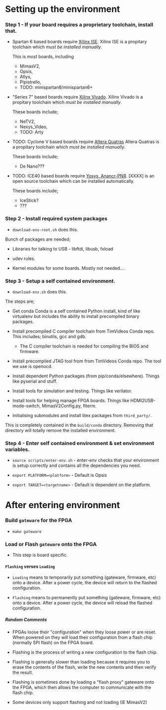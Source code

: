 

# Setting up the environment

### Step 1 - If your board requires a proprietary toolchain, install that.

  * Spartan 6 based boards require [Xilinx ISE](). 
    Xilinx ISE is a propitary toolchain which *must be installed manually*.

    This is *most* boards, including
     - MimasV2,
     - Opsis, 
     - Atlys,
     - Pipistrello,
     - TODO: minispartan6/minispartan6+

  * "Series 7" based boards require [Xilinx Vivado]().
    Xilinx Vivado is a propitary toolchain which *must be installed manually*.

    These boards include;
     - NeTV2,
     - Nexys_Video,
     - TODO: Arty

  * TODO: Cyclone V based boards require [Altera Quatras]()
    Altera Quatras is a propitary toolchain which *must be installed manually*.

    These boards include;
     - De Nano???

  * TODO: ICE40 based boards require [Yosys, Anancr-PNR]().
    [XXXX] is an open source toolchain which can be installed automatically.

    These boards include;
     - IceStick?
     - ???

### Step 2 - Install required system packages

 * `download-env-root.sh` does this.

 Bunch of packages are needed;
  * Libraries for talking to USB - libftdi, libusb, fxload
  
  * udev rules.

  * Kernel modules for some boards. Mostly not needed....

### Step 3 - Setup a self contained environment.

 * `download-env.sh` does this.

 The steps are;
  - Get conda
    Conda is a self contained Python install, kind of like virtualenv but
    includes the ability to install precompiled binary packages.

  - Install precompiled C compiler toolchain from TimVideos Conda repo. This
    includes; binutils, gcc and gdb.

     - The C compiler toolchain is needed for compiling the BIOS and firmware.

  - Install precompiled JTAG tool from from TimVideos Conda repo. The tool we
    use is openocd.

  - Install dependent Python packages (from pip/conda/elsewhere). Things like
    pyserial and stuff.

  - Install tools for simulation and testing. Things like verilator.

  - Install tools for helping manage FPGA boards. Things like
    HDMI2USB-mode-switch, MimasV2Config.py, flterm.

  - Initialising submodules and install litex packages from `third_party/`.

 This is completely contained in the `build/conda` directory. Removing that
 directory will totally remove the installed environment.

### Step 4 - Enter self contained environment & set environment variables.

 * `source scripts/enter-env.sh` - enter-env checks that your environment is
   setup correctly and contains all the dependencies you need.

 * `export PLATFORM=<platform>` - Default is Opsis
 * `export TARGET=<targetname>` - Default is dependent on the platform.

# After entering environment

### Build `gateware` for the FPGA

 * `make gateware`

### Load or Flash `gateware` onto the FPGA

 * This step is board specific.

#### `Flashing` verses `Loading`

 * `Loading` means to temporarily put something (gateware, firmware, etc) onto
   a device. After a power cycle, the device will return to the flashed
   configuration.

 * `Flashing` means to permanently  put something (gateware, firmware, etc)
   onto a device. After a power cycle, the device will reload the flashed
   configuration.

##### Random Comments

 * FPGAs loose their "configuration" when they loose power or are reset. When
   powered on they will load their configuration from a flash chip (normally
   SPI flash) on the FPGA board. 
   
 * Flashing is the process of writing a new configuration to the flash chip.

 * Flashing is generally slower than loading because it requires you to erase
   the contents of the flash, write the new contents and then verify the
   result.

 * Flashing is sometimes done by loading a "flash proxy" gateware onto the
   FPGA, which then allows the computer to communicate with the flash chip.

 * Some devices only support flashing and not loading (IE MimasV2)

